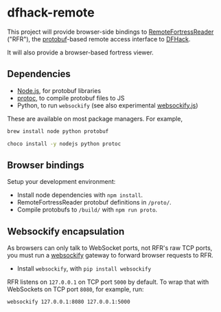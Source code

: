 # dfhack-remote

This project will provide browser-side bindings to
[RemoteFortressReader](https://github.com/DFHack/dfhack/tree/master/plugins/remotefortressreader)
("RFR"), the [protobuf](https://developers.google.com/protocol-buffers)-based
remote access interface to [DFHack](https://github.com/DFHack/dfhack).

It will also provide a browser-based fortress viewer.

## Dependencies

* [Node.js](https://nodejs.org/en/), for protobuf libraries
* [protoc](https://github.com/protocolbuffers/protobuf), to compile protobuf files to JS
* Python, to run `websockify` (see also experimental [websockify.js](https://github.com/novnc/websockify-js))

These are available on most package managers.  For example,

```sh
brew install node python protobuf
```

```sh
choco install -y nodejs python protoc
```

## Browser bindings

Setup your development environment:

* Install node dependencies with `npm install`.
* RemoteFortressReader protobuf definitions in `/proto/`.
* Compile protobufs to `/build/` with `npm run proto`.

## Websockify encapsulation

As browsers can only talk to WebSocket ports, not RFR's raw TCP ports,
you must run a [websockify](https://github.com/novnc/websockify) gateway
to forward browser requests to RFR.

* Install `websockify`, with `pip install websockify`

RFR listens on `127.0.0.1` on TCP port `5000` by default.
To wrap that with WebSockets on TCP port `8080`, for example, run:

```
websockify 127.0.0.1:8080 127.0.0.1:5000
```
